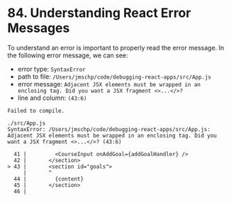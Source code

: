 # 84. Understanding React Error Messages

To understand an error is important to properly read the error message. In the following error message, we can see:

- error type: `SyntaxError`
- path to file: `/Users/jmschp/code/debugging-react-apps/src/App.js`
- error message: `Adjacent JSX elements must be wrapped in an enclosing tag. Did you want a JSX fragment <>...</>?`
- line and column: `(43:6)`

```shell
Failed to compile.

./src/App.js
SyntaxError: /Users/jmschp/code/debugging-react-apps/src/App.js: Adjacent JSX elements must be wrapped in an enclosing tag. Did you want a JSX fragment <>...</>? (43:6)

  41 |         <CourseInput onAddGoal={addGoalHandler} />
  42 |       </section>
> 43 |       <section id="goals">
     |       ^
  44 |         {content}
  45 |       </section>
  46 |
```
